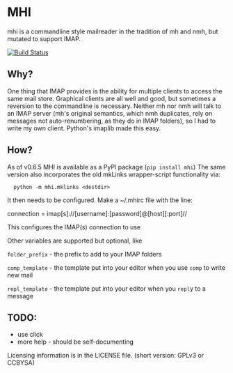 MHI
===

mhi is a commandline style mailreader in the tradition of mh and nmh,
but mutated to support IMAP.

[![Build Status](https://travis-ci.org/pjz/mhi.svg?branch=master)](https://travis-ci.org/pjz/mhi)

Why?
----

One thing that IMAP provides is the ability for multiple clients to
access the same mail store. Graphical clients are all well and good,
but sometimes a reversion to the commandline is necessary. Neither mh
nor nmh will talk to an IMAP server (mh's original semantics, which
nmh duplicates, rely on messages not auto-renumbering, as they do in
IMAP folders), so I had to write my own client.  Python's imaplib made this easy.

How?
----

As of v0.6.5 MHI is available as a PyPI package (`pip install mhi`)
The same version also incorporates the old mkLinks wrapper-script functionality
via:

      python -m mhi.mklinks <destdir>

It then needs to be configured.  Make a ~/.mhirc file with the line:

connection = imap[s]://[username]:[password]@[host][:port]//

  This configures the IMAP(s) connection to use

Other variables are supported but optional, like 

  `folder_prefix` - the prefix to add to your IMAP folders

  `comp_template` - the template put into your editor when you use `comp` to
                    write new mail

  `repl_template` - the template put into your editor when you `repl`y to a message



TODO:
-----

 * use click
 * more help - should be self-documenting

Licensing information is in the LICENSE file. (short version: GPLv3 or CCBYSA)


